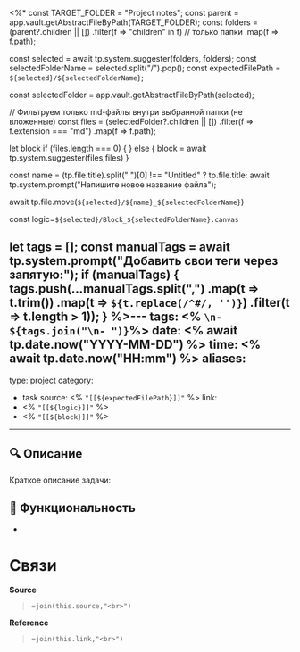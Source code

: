 <%*
const TARGET_FOLDER = "Project notes";
const parent = app.vault.getAbstractFileByPath(TARGET_FOLDER);
const folders = (parent?.children || [])
    .filter(f => "children" in f) // только папки
    .map(f => f.path);

const selected = await tp.system.suggester(folders, folders);
const selectedFolderName = selected.split("/").pop();
const expectedFilePath = `${selected}/${selectedFolderName}`;

const selectedFolder = app.vault.getAbstractFileByPath(selected);

// Фильтруем только md-файлы внутри выбранной папки (не вложенные)
const files = (selectedFolder?.children || [])
    .filter(f => f.extension === "md")
    .map(f => f.path);

let block
if (files.length === 0) {
} else {
    block = await tp.system.suggester(files,files)
    }


const name = (tp.file.title).split(" ")[0] !== "Untitled" ? tp.file.title: await tp.system.prompt("Напишите новое название файла");


await tp.file.move(`${selected}/${name}_${selectedFolderName}`)

const logic=`${selected}/Block_${selectedFolderName}.canvas`


let tags = [];
const manualTags = await tp.system.prompt("Добавить свои теги через запятую:");
if (manualTags) {
    tags.push(...manualTags.split(",")
        .map(t => t.trim())
        .map(t => `${t.replace(/^#/, '')}`) 
        .filter(t => t.length > 1));
}
%>---
tags: <% `\n- ${tags.join("\n- ")}`%>
date: <% await tp.date.now("YYYY-MM-DD") %>
time: <% await tp.date.now("HH:mm") %>
aliases: 
-
type: project
category:
- task
source: <% `"[[${expectedFilePath}]]"` %>
link: 
- <% `"[[${logic}]]"` %>
- <% `"[[${block}]]"` %>
---
## 🔍 Описание
Краткое описание задачи: 


## 🎯 Функциональность
- 








# Связи

**Source**
>`=join(this.source,"<br>")`

**Reference**
>`=join(this.link,"<br>")`
